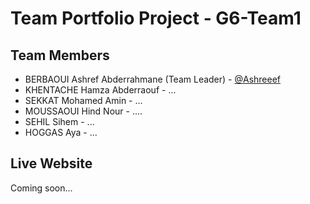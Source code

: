 # Team Portfolio Project - G6-Team1

## Team Members
- BERBAOUI Ashref Abderrahmane (Team Leader) - [@Ashreeef](https://github.com/Ashreeef)
- KHENTACHE Hamza Abderraouf - ...
- SEKKAT Mohamed Amin - ...
- MOUSSAOUI Hind Nour - ....
- SEHIL Sihem - ...
- HOGGAS Aya - ...

## Live Website
Coming soon...